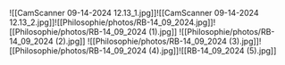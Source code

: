 ![[CamScanner 09-14-2024 12.13_1.jpg]]![[CamScanner 09-14-2024 12.13_2.jpg]]![[Philosophie/photos/RB-14_09_2024.jpg]]![[Philosophie/photos/RB-14_09_2024 (1).jpg]]
![[Philosophie/photos/RB-14_09_2024 (2).jpg]]
![[Philosophie/photos/RB-14_09_2024 (3).jpg]]![[Philosophie/photos/RB-14_09_2024 (4).jpg]]![[RB-14_09_2024 (5).jpg]]